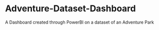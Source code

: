 # Adventure-Dataset-Dashboard
A Dashboard created through PowerBI on a dataset of an Adventure Park
